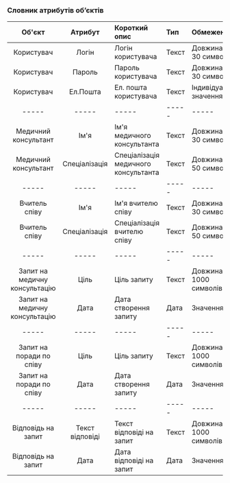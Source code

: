 ### Словник атрибутів об’єктів

|Об'єкт|Атрибут|Короткий опис|Тип|Обмеження|
|:-----:|:-----:|:-----|:-----|:-----|
|Користувач|Логін|Логін користувача|Текст|Довжина < 30 символів|
|Користувач|Пароль|Пароль користувача|Текст|Довжина < 30 символів|
|Користувач|Ел.Пошта|Ел. пошта користувача|Текст|Індивідуальне значення|
|-----|-----|-----|-----|-----|
|Медичний консультант|Ім'я|Ім'я медичного консультанта|Текст|Довжина < 30 символів|
|Медичний консультант|Спеціалізація|Спеціалізація медичного консультанта|Текст|Довжина < 50 символів|
|-----|-----|-----|-----|-----|
|Вчитель співу|Ім'я|Ім'я вчителю співу|Текст|Довжина < 30 символів|
|Вчитель співу|Спеціалізація|Спеціалізація вчителю співу|Текст|Довжина < 50 символів|
|-----|-----|-----|-----|-----|
|Запит на медичну консультацію|Ціль|Ціль запиту|Текст|Довжина < 1000 символів|
|Запит на медичну консультацію|Дата|Дата створення запиту|Дата|Значення > 0|
|-----|-----|-----|-----|-----|
|Запит на поради по співу|Ціль|Ціль запиту|Текст|Довжина < 1000 символів|
|Запит на поради по співу|Дата|Дата створення запиту|Дата|Значення > 0|
|-----|-----|-----|-----|-----|
|Відповідь на запит|Текст відповіді|Текст відповіді на запит|Текст|Довжина < 1000 символів|
|Відповідь на запит|Дата|Дата відповіді на запит|Дата|Значення > 0|

